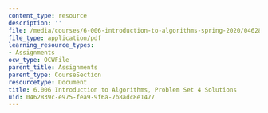 ```yaml
---
content_type: resource
description: ''
file: /media/courses/6-006-introduction-to-algorithms-spring-2020/0462839ce975fea99f6a7b8adc8e1477_MIT6_006S20_ps4-solutions.pdf
file_type: application/pdf
learning_resource_types:
- Assignments
ocw_type: OCWFile
parent_title: Assignments
parent_type: CourseSection
resourcetype: Document
title: 6.006 Introduction to Algorithms, Problem Set 4 Solutions
uid: 0462839c-e975-fea9-9f6a-7b8adc8e1477
---
```


